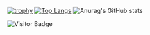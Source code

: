 [![trophy](https://github-profile-trophy.vercel.app/?username=mrsmook&rank=S&theme=onedark)](https://github.com/ryo-ma/github-profile-trophy)
[![Top Langs](https://github-readme-stats-nine-livid.vercel.app/api/top-langs/?username=mrsmook&hide=html,css,SRecode%20Template,Java,Stylus,pug,shell,power%shell&langs_count=5&layout=compact&bg_color=30,e96443,904e95&title_color=fff&text_color=fff)](https://github.com/anuraghazra/github-readme-stats)
![Anurag's GitHub stats](https://github-readme-stats-nine-livid.vercel.app/api?username=mrsmook&show_icons=true&bg_color=30,e96443,904e95&title_color=fff&text_color=fff&count_private=true&include_all_commits=true&hide=issues)

![Visitor Badge](https://visitor-badge.laobi.icu/badge?page_id=mrsmook)
